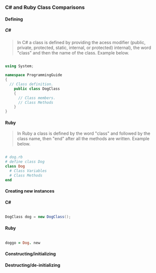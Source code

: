 ### C# and Ruby Class Comparisons

#### Defining
  ##### C#
  > In C# a class is defined by providing the acess modifier (public, private, protected, static, internal, or protected) internal), the word "class" and then the name of the class. Example below.
    
~~~~c#

using System;

namespace ProgrammingGuide
{
  // Class definition.
    public class DogClass
    {
      // Class members.
      // Class Methods
    }
}
~~~~

  #### Ruby
  > In Ruby a class is defined by the word "class" and followed by the class name, then "end" after all the methods are written. Example below.
  
```ruby

# dog.rb  
# define class Dog  
class Dog  
  # Class Variables
  # Class Methods
end  

```

#### Creating new instances

  #### C#
  
  ```c#
  
  DogClass dog = new DogClass();
  
  ```

  #### Ruby
  
  ```ruby
  
  doggo = Dog. new
  
  ```

#### Constructing/initializing

#### Destructing/de-initializing
